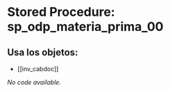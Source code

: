 # Stored Procedure: sp_odp_materia_prima_00

## Usa los objetos:
- [[inv_cabdoc]]

*No code available.*
